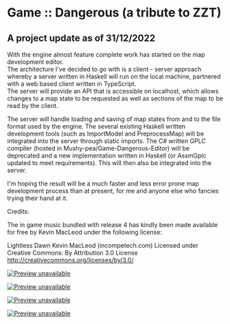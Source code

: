 # Game :: Dangerous (a tribute to ZZT)

## A project update as of 31/12/2022

With the engine almost feature complete work has started on the map development editor.  
The architecture I've decided to go with is a client - server approach whereby a server 
written in Haskell will run on the local machine, partnered with a web based client written in TypeScript.  
The server will provide an API that is accessible 
on localhost, which allows changes to a map state to be requested as well as sections 
of the map to be read by the client.

The server will handle loading and saving of map states from and to the file format used 
by the engine.  The several existing Haskell written development tools (such as ImportModel and PreprocessMap) 
will be integrated into the server through static imports.  The C# written GPLC compiler 
(hosted in Mushy-pea/Game-Dangerous-Editor) will be deprecated and a new implementation 
written in Haskell (or AssmGplc updated to meet requirements).  This will then also be 
integrated into the server.

I'm hoping the result will be a much faster and less error prone map development process 
than at present, for me and anyone else who fancies trying their hand at it.

Credits:

The in game music bundled with release 4 has kindly been made available for free by 
Kevin MacLeod under the following license:

Lightless Dawn Kevin MacLeod (incompetech.com)
Licensed under Creative Commons: By Attribution 3.0 License
http://creativecommons.org/licenses/by/3.0/

[![Preview unavailable](https://img.youtube.com/vi/yxnuFl-8j5c/default.jpg)](https://youtu.be/yxnuFl-8j5c)

[![Preview unavailable](https://img.youtube.com/vi/gBaIU4U6eQs/default.jpg)](https://youtu.be/gBaIU4U6eQs)

[![Preview unavailable](https://img.youtube.com/vi/oHMakxQZjlk/default.jpg)](https://youtu.be/oHMakxQZjlk)

[![Preview unavailable](https://img.youtube.com/vi/4Y2er6WZ5qs/default.jpg)](https://youtu.be/4Y2er6WZ5qs)


